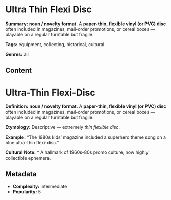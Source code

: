 # Ultra Thin Flexi Disc

**Summary:** **noun / novelty format.** A **paper-thin, flexible vinyl (or PVC) disc** often included in magazines, mail-order promotions, or cereal boxes — playable on a regular turntable but fragile.

**Tags:** equipment, collecting, historical, cultural

**Genres:** all

## Content

# Ultra-Thin Flexi-Disc

**Definition:** **noun / novelty format.** A **paper-thin, flexible vinyl (or PVC) disc** often included in magazines, mail-order promotions, or cereal boxes — playable on a regular turntable but fragile.

**Etymology:** Descriptive — extremely *thin flexible disc*.

**Example:** “The 1980s kids’ magazine included a superhero theme song on a blue ultra-thin flexi-disc.”

**Cultural Note:** * A hallmark of 1960s-80s promo culture; now highly collectible ephemera.

## Metadata

- **Complexity:** intermediate
- **Popularity:** 5

